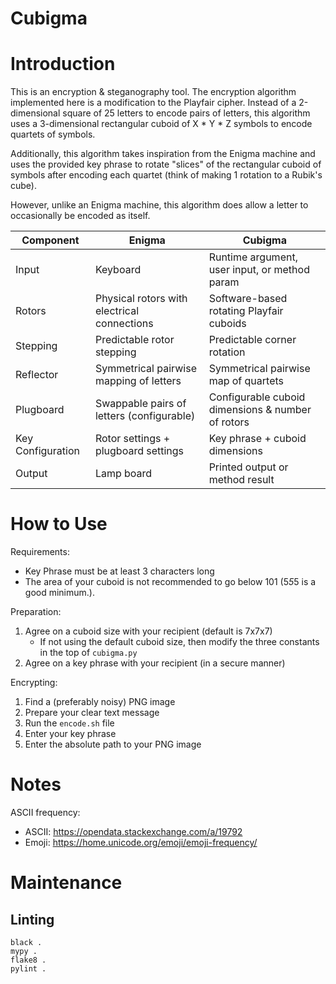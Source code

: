 # Cubigma

# Introduction

This is an encryption & steganography tool. The encryption algorithm implemented here is a modification to the Playfair 
cipher. Instead of a 2-dimensional square of 25 letters to encode pairs of letters, this algorithm uses a 3-dimensional 
rectangular cuboid of X * Y * Z symbols to encode quartets of symbols. 

Additionally, this algorithm takes inspiration from the Enigma machine and uses the provided key phrase to rotate 
"slices" of the rectangular cuboid of symbols after encoding each quartet (think of making 1 rotation to a Rubik's 
cube). 

However, unlike an Enigma machine, this algorithm does allow a letter to occasionally be encoded as itself.

| Component         | Enigma                                      | Cubigma                                           |
|-------------------|---------------------------------------------|---------------------------------------------------|
| Input             | Keyboard                                    | Runtime argument, user input, or method param     |
| Rotors            | Physical rotors with electrical connections | Software-based rotating Playfair cuboids          |
| Stepping          | Predictable rotor stepping                  | Predictable corner rotation                       |
| Reflector         | Symmetrical pairwise mapping of letters     | Symmetrical pairwise map of quartets              |
| Plugboard         | Swappable pairs of letters (configurable)   | Configurable cuboid dimensions & number of rotors |
| Key Configuration | Rotor settings + plugboard settings         | Key phrase + cuboid dimensions                    |
| Output            | Lamp board                                  | Printed output or method result                   |


# How to Use

Requirements:
* Key Phrase must be at least 3 characters long
* The area of your cuboid is not recommended to go below 101 (5*5*5 is a good minimum.).  

Preparation:
1. Agree on a cuboid size with your recipient (default is 7x7x7)
   * If not using the default cuboid size, then modify the three constants in the top of `cubigma.py`
2. Agree on a key phrase with your recipient (in a secure manner)

Encrypting:
1. Find a (preferably noisy) PNG image
2. Prepare your clear text message
3. Run the `encode.sh` file
4. Enter your key phrase
5. Enter the absolute path to your PNG image


# Notes

ASCII frequency:
* ASCII: https://opendata.stackexchange.com/a/19792
* Emoji: https://home.unicode.org/emoji/emoji-frequency/

# Maintenance

## Linting

```
black .
mypy .
flake8 .
pylint .
```